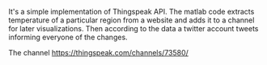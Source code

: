 It's a simple implementation of Thingspeak API. The matlab code extracts temperature of a particular region from a website and adds it to a channel for later visualizations.
Then according to the data a twitter account tweets informing everyone of the changes.

The channel
https://thingspeak.com/channels/73580/
